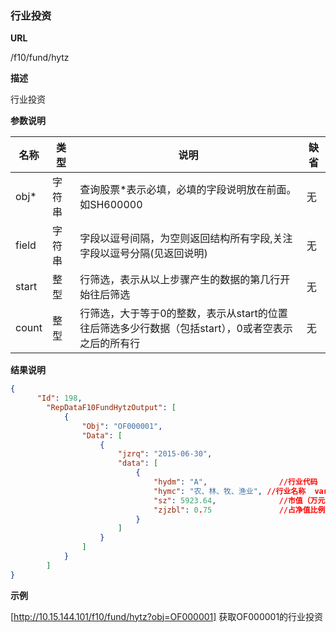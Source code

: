 
### 行业投资 

**URL**

/f10/fund/hytz

**描述**

行业投资

**参数说明**

|名称|类型|说明|缺省|
| -------- | -------- | -------- | -------- |
|obj\*|字符串|查询股票\*表示必填，必填的字段说明放在前面。如SH600000|无|
|field|字符串|字段以逗号间隔，为空则返回结构所有字段,关注字段以逗号分隔(见返回说明)|无|
|start|整型|行筛选，表示从以上步骤产生的数据的第几行开始往后筛选|无|
|count|整型|行筛选，大于等于0的整数，表示从start的位置往后筛选多少行数据（包括start），0或者空表示之后的所有行|无|


**结果说明**

```json
{
      "Id": 198,
        "RepDataF10FundHytzOutput": [
            {
                "Obj": "OF000001",
                "Data": [
                    {
                        "jzrq": "2015-06-30",
                        "data": [
                            {
                                "hydm": "A",				//行业代码	varchar(10)
                                "hymc": "农、林、牧、渔业",	//行业名称	varchar(100)
                                "sz": 5923.64,				//市值（万元）	numeric(19,2)
                                "zjzbl": 0.75 				//占净值比例	numeric(19,2)
                            }
                        ]
                    }
				]
			}
   	 	]
}
```

**示例**

[http://10.15.144.101/f10/fund/hytz?obj=OF000001]
获取OF000001的行业投资   
